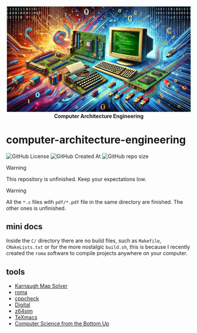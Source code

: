 <p align="center">
    <img src=".github/imgs/computer-architecture-engineering-logo.png" width="500">
    <br>
    <strong>Computer Architecture Engineering</strong>
</p>

# computer-architecture-engineering

![GitHub License](https://img.shields.io/github/license/AntonioBerna/computer-architecture-engineering)
![GitHub Created At](https://img.shields.io/github/created-at/antonioberna/computer-architecture-engineering)
![GitHub repo size](https://img.shields.io/github/repo-size/antonioberna/computer-architecture-engineering)

> [!WARNING]
> This repository is unfinished. Keep your expectations low.

> [!WARNING]
> All the `*.c` files with `pdf/*.pdf` file in the same directory are finished. The other ones is unfinished.

## mini docs

Inside the `C/` directory there are no build files, such as `Makefile`, `CMakeLists.txt` or for the more nostalgic `build.sh`, this is because I recently created the `roma` software to compile projects anywhere on your computer.

## tools

- [Karnaugh Map Solver](https://www.charlie-coleman.com/experiments/kmap/)
- [roma](https://github.com/AntonioBerna/roma)
- [cppcheck](https://cppcheck.sourceforge.io/)
- [Digital](https://github.com/hneemann/Digital)
- [z64sim](https://github.com/alessandropellegrini/z64sim)
- [TeXmacs](https://www.texmacs.org/tmweb/home/welcome.en.html)
- [Computer Science from the Bottom Up](https://www.bottomupcs.com/index.html)
